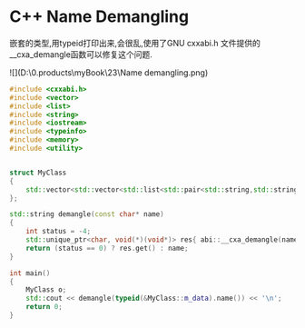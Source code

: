 # C++ Name Demangling

嵌套的类型,用typeid打印出来,会很乱,使用了GNU cxxabi.h 文件提供的__cxa_demangle函数可以修复这个问题.

![](D:\0.products\myBook\23\Name demangling.png)



```C++
#include <cxxabi.h>
#include <vector>
#include <list>
#include <string>
#include <iostream>
#include <typeinfo>
#include <memory>
#include <utility>


struct MyClass
{
    std::vector<std::vector<std::list<std::pair<std::string,std::string>>>> m_data;
};

std::string demangle(const char* name)
{
    int status = -4;
    std::unique_ptr<char, void(*)(void*)> res{ abi::__cxa_demangle(name, NULL, NULL, &status), std::free };
    return (status == 0) ? res.get() : name;
}

int main()
{
    MyClass o;
    std::cout << demangle(typeid(&MyClass::m_data).name()) << '\n';
    return 0;
}

```

